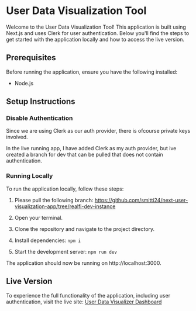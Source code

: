 # User Data Visualization Tool

Welcome to the User Data Visualization Tool! This application is built using Next.js and uses Clerk for user authentication. Below you'll find the steps to get started with the application locally and how to access the live version.

## Prerequisites

Before running the application, ensure you have the following installed:

- Node.js

## Setup Instructions

### Disable Authentication

Since we are using Clerk as our auth provider, there is ofcourse private keys involved.

In the live running app, I have added Clerk as my auth provider, but ive created a branch for dev that can be pulled that does not contain authentication.

### Running Locally

To run the application locally, follow these steps:

1. Please pull the following branch: https://github.com/smitti24/next-user-visualization-app/tree/realfi-dev-instance
2. Open your terminal.
3. Clone the repository and navigate to the project directory.
4. Install dependencies:
   `npm i`

5. Start the development server:
   `npm run dev`

The application should now be running on http://localhost:3000.

## Live Version

To experience the full functionality of the application, including user authentication, visit the live site:
[User Data Visualizer Dashboard](https://user-data-visualization-app.vercel.app/login)
